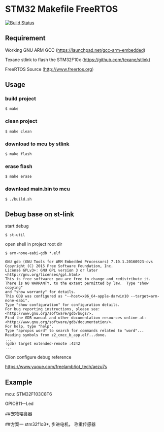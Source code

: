 # STM32 Makefile FreeRTOS

[![Build Status](https://travis-ci.org/freelamb/stm32f10x_makefile_freertos.svg?branch=master)](https://travis-ci.org/freelamb/stm32f10x_makefile_freertos)

## Requirement

Working GNU ARM GCC (https://launchpad.net/gcc-arm-embedded)

Texane stlink to flash the STM32F10x (https://github.com/texane/stlink)

FreeRTOS Source (http://www.freertos.org)

## Usage

### build project

```
$ make
```

### clean project

```
$ make clean
```

### download to mcu by stlink 
```
$ make flash
```

### erase flash
```
$ make erase
```

### download main.bin to mcu
```
$ ./build.sh
```

## Debug base on st-link

start debug
```
$ st-util
```

open shell in project root dir
```
$ arm-none-eabi-gdb *.elf

GNU gdb (GNU Tools for ARM Embedded Processors) 7.10.1.20160923-cvs
Copyright (C) 2015 Free Software Foundation, Inc.
License GPLv3+: GNU GPL version 3 or later <http://gnu.org/licenses/gpl.html>
This is free software: you are free to change and redistribute it.
There is NO WARRANTY, to the extent permitted by law.  Type "show copying"
and "show warranty" for details.
This GDB was configured as "--host=x86_64-apple-darwin10 --target=arm-none-eabi".
Type "show configuration" for configuration details.
For bug reporting instructions, please see:
<http://www.gnu.org/software/gdb/bugs/>.
Find the GDB manual and other documentation resources online at:
<http://www.gnu.org/software/gdb/documentation/>.
For help, type "help".
Type "apropos word" to search for commands related to "word"...
Reading symbols from z2_cmcc_b_app.elf...done.
...
(gdb) target extended-remote :4242
...
```

Clion configure debug reference

https://www.yuque.com/freelamb/iot_tech/aezu7s

## Example

mcu: STM32F103C8T6

GPIOB11--Led

##宠物喂食器

##方案一
stm32f1o3*, 步进电机， 称重传感器
